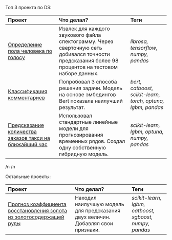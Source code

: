 Топ 3 проекта по DS:


| Проект | Что делал? | Теги | 
| :---------------------- | :---------------------- | :---------------------- |
| [Определение пола человека по голосу ](https://clc.to/T3Zhpg) | Извлек для каждого звукового файла спектограмму. Через сверточную сеть добивался точности предсказания более 98 процентов на тестовом наборе данных. | *librosa, tensorflow, numpy, pandas* |
| [Классификация комментариев ](https://clc.to/T3Zhpg) | Попробовал 3 способа решения задачи. Модель на основе эмбедингов Bert показала наилучший результат.  | *bert, catboost, scikit-learn, torch, optuna, lgbm, pandas* |
| [Предсказание количества заказов такси на ближайший час](https://clc.to/ZwbLPw)| Использовал стандартные линейные модели для прогнозирования временных рядов. Создал одну собственную гибридную модель. | *scikit-learn, lgbm, optuna, numpy, pandas* |





/n
/n

Остальные проекты:

| Проект | Что делал? | Теги | 
| :---------------------- | :---------------------- | :---------------------- |
| [Прогноз коэффициента восстановления золота из золотосодержащей руды](https://github.com/leo000007/DA-DS_projects/blob/main/%5BML%5D%20Gold%20recovery%20rate%20prediction/nikitin_gold_predict.ipynb)| Находил наилучшую модель для предсказания двух величин. Добавлял свои признаки. | *scikit-learn, lgbm, catboost, xgboost, numpy, pandas* |
